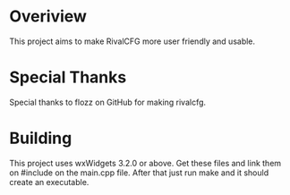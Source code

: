 # Overiview
This project aims to make RivalCFG more user friendly and usable.

# Special Thanks
Special thanks to flozz on GitHub for making rivalcfg.

# Building
This project uses wxWidgets 3.2.0 or above. Get these files and link them on #include on the main.cpp file. After that just run make and it should create an executable.
